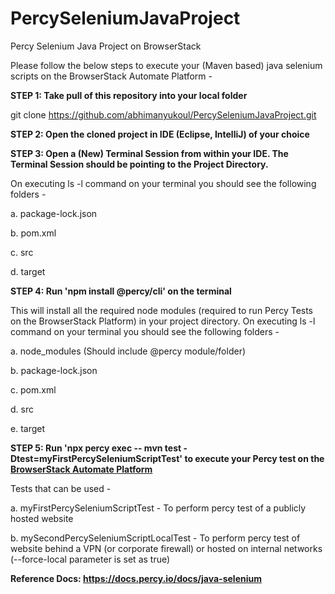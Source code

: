 # PercySeleniumJavaProject
Percy Selenium Java Project on BrowserStack

Please follow the below steps to execute your (Maven based) java selenium scripts on the BrowserStack Automate Platform -

**STEP 1: Take pull of this repository into your local folder**

git clone https://github.com/abhimanyukoul/PercySeleniumJavaProject.git

**STEP 2: Open the cloned project in IDE (Eclipse, IntelliJ) of your choice**

**STEP 3: Open a (New) Terminal Session from within your IDE. The Terminal Session should be pointing to the Project Directory.**

On executing ls -l command on your terminal you should see the following folders -

a. package-lock.json

b. pom.xml

c. src

d. target

**STEP 4: Run 'npm install @percy/cli' on the terminal**

This will install all the required node modules (required to run Percy Tests on the BrowserStack Platform) in your project directory. On executing ls -l command on your terminal you should see the following folders -

a. node_modules (Should include @percy module/folder)

b. package-lock.json

c. pom.xml

d. src

e. target

**STEP 5: Run 'npx percy exec -- mvn test -Dtest=myFirstPercySeleniumScriptTest' to execute your Percy test on the [BrowserStack Automate Platform](https://automate.browserstack.com/dashboard/v2)**

Tests that can be used -

a. myFirstPercySeleniumScriptTest - To perform percy test of a publicly hosted website

b. mySecondPercySeleniumScriptLocalTest - To perform percy test of website behind a VPN (or corporate firewall) or hosted on internal networks (--force-local parameter is set as true)

**Reference Docs: https://docs.percy.io/docs/java-selenium**
